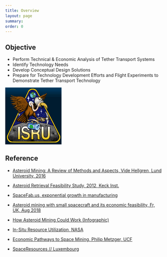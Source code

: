 ```yaml
---
title: Overview
layout: page
summary: 
order: 0
---
```


## Objective

- Perform Technical & Economic Analysis of Tether Transport Systems
- Identify Technology Needs
- Develop Conceptual Design Solutions
- Prepare for Technology Development Efforts and Flight Experiments to Demonstrate Tether Transport Technology

<!-- 完全无人任务的困难，载人航天作为必须，载人航天巨大的公众效应（比较载人项目与火星无人探测项目热度），载人项目的路径依赖，人工智能直到近期的突破，航天项目辐射加固测试保守，90年代后大工业之前对于项目需要人并不是必须，大工业的巨坑需要人上去debug（各段各需引文 -->

![ISRU](assets/imgs/isru-mission-patch-vultureLogoS.gif)

## Reference


* [Asteroid Mining: A Review of Methods and Aspects, Vide Hellgren, Lund University, 2016](https://lup.lub.lu.se/luur/download?func=downloadFile&recordOId=8882371&fileOId=8884121)
* [Asteroid Retrieval Feasibility Study, 2012, Keck Inst.](http://large.stanford.edu/courses/2014/ph240/crerend1/docs/keck.pdf)

* [SpaceFab.us, exponential growth in manufacturing](http://www.spacefab.us/future-of-spacefab.html)
* [Asteroid mining with small spacecraft and its economic feasibility, Fr, UK, Aug 2018](https://arxiv.org/pdf/1808.05099.pdf)

* [How Asteroid Mining Could Work (Infographic)](https://www.space.com/15391-asteroid-mining-space-planetary-resources-infographic.html)

* [In-Situ Resource Utilization, NASA](https://www.nasa.gov/pdf/203084main_ISRU%20TEC%2011-07%20V3.pdf)
* [Economic Pathways to Space Mining, Philip Metzger, UCF](http://sciences.ucf.edu/class/wp-content/uploads/sites/58/2017/03/Economic-Pathways-to-Space-Mining_ISRU-Seminar_Metzger.pdf)
* [SpaceResources // Luxembourg](https://spaceresources.public.lu/en.html)